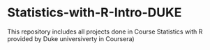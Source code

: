# Statistics-with-R-Intro-DUKE
This repository includes all projects done in Course Statistics with R provided by Duke universiverty in Coursera)
